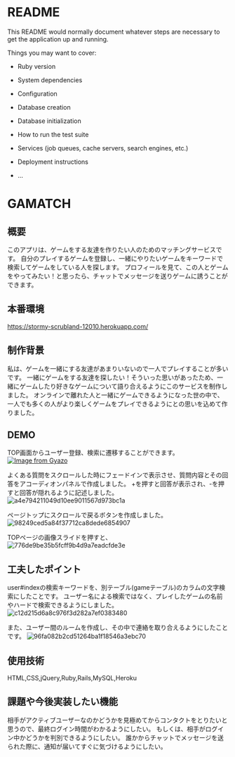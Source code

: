 # README

This README would normally document whatever steps are necessary to get the
application up and running.

Things you may want to cover:

* Ruby version

* System dependencies

* Configuration

* Database creation

* Database initialization

* How to run the test suite

* Services (job queues, cache servers, search engines, etc.)

* Deployment instructions

* ...

# GAMATCH

## 概要

このアプリは、ゲームをする友達を作りたい人のためのマッチングサービスです。
自分のプレイするゲームを登録し、一緒にやりたいゲームをキーワードで検索してゲームをしている人を探します。
プロフィールを見て、この人とゲームをやってみたい！と思ったら、チャットでメッセージを送りゲームに誘うことができます。

## 本番環境

https://stormy-scrubland-12010.herokuapp.com/

## 制作背景

私は、ゲームを一緒にする友達があまりいないので一人でプレイすることが多いです。
一緒にゲームをする友達を探したい！そういった思いがあったため、一緒にゲームしたり好きなゲームについて語り合えるようにこのサービスを制作しました。
オンラインで離れた人と一緒にゲームできるようになった世の中で、一人でも多くの人がより楽しくゲームをプレイできるようにとの思いを込めて作りました。

## DEMO

TOP画面からユーザー登録、検索に遷移することができます。
[![Image from Gyazo](https://i.gyazo.com/b3e8cc863e86fdc4bc5c29256bcd72aa.jpg)](https://gyazo.com/b3e8cc863e86fdc4bc5c29256bcd72aa)

よくある質問をスクロールした時にフェードインで表示させ、質問内容とその回答をアコーディオンパネルで作成しました。
+を押すと回答が表示され、-を押すと回答が隠れるように記述しました。
![a4e794211049d10ee9011567d973bc1a](https://user-images.githubusercontent.com/60601986/77601446-1f363580-6f4e-11ea-995c-f04bdcea3bd4.gif)

ページトップにスクロールで戻るボタンを作成しました。
![98249ced5a84f37712ca8dede6854907](https://user-images.githubusercontent.com/60601986/77601453-22c9bc80-6f4e-11ea-9ec2-ac4a3a038988.gif)

TOPページの画像スライドを押すと、
![776de9be35b5fcff9b4d9a7eadcfde3e](https://user-images.githubusercontent.com/60601986/77602302-750bdd00-6f50-11ea-9a13-8ef16c1afe5c.gif)

## 工夫したポイント

user#indexの検索キーワードを、別テーブル(gameテーブル)のカラムの文字検索にしたことです。
ユーザー名による検索ではなく、プレイしたゲームの名前やハードで検索できるようにしました。
![c12d215d6a8c976f3d282a7ef0383480](https://user-images.githubusercontent.com/60601986/77601521-54db1e80-6f4e-11ea-901a-208c03529a95.gif)

また、ユーザー間のルームを作成し、その中で連絡を取り合えるようにしたことです。
![96fa082b2cd51264ba1f18546a3ebc70](https://user-images.githubusercontent.com/60601986/77601635-9f5c9b00-6f4e-11ea-9a86-7813a1c6fd34.gif)


## 使用技術

HTML,CSS,jQuery,Ruby,Rails,MySQL,Heroku

## 課題や今後実装したい機能

相手がアクティブユーザーなのかどうかを見極めてからコンタクトをとりたいと思うので、最終ログイン時間がわかるようにしたい。
もしくは、相手がログイン中かどうかを判別できるようにしたい。
誰かからチャットでメッセージを送られた際に、通知が届いてすぐに気づけるようにしたい。
